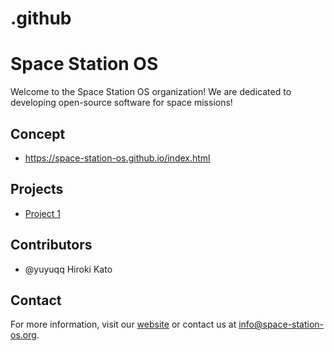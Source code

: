 # .github
# Space Station OS
Welcome to the Space Station OS organization! We are dedicated to developing open-source software for space missions! 

## Concept
- https://space-station-os.github.io/index.html

## Projects
- [Project 1](https://github.com/space-station-os/space_station_os)



## Contributors
- @yuyuqq Hiroki Kato

## Contact
For more information, visit our [website](https://space-station-os.github.io) or contact us at info@space-station-os.org.
